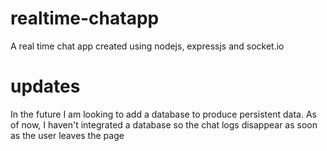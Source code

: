 # realtime-chatapp
A real time chat app created using nodejs, expressjs and socket.io

# updates 
In the future I am looking to add a database to produce persistent data. As of now, I haven't integrated a database so the chat logs disappear as soon as the user leaves the page
